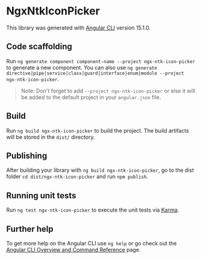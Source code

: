 # NgxNtkIconPicker

This library was generated with [Angular CLI](https://github.com/angular/angular-cli) version 15.1.0.

## Code scaffolding

Run `ng generate component component-name --project ngx-ntk-icon-picker` to generate a new component. You can also use `ng generate directive|pipe|service|class|guard|interface|enum|module --project ngx-ntk-icon-picker`.
> Note: Don't forget to add `--project ngx-ntk-icon-picker` or else it will be added to the default project in your `angular.json` file. 

## Build

Run `ng build ngx-ntk-icon-picker` to build the project. The build artifacts will be stored in the `dist/` directory.

## Publishing

After building your library with `ng build ngx-ntk-icon-picker`, go to the dist folder `cd dist/ngx-ntk-icon-picker` and run `npm publish`.

## Running unit tests

Run `ng test ngx-ntk-icon-picker` to execute the unit tests via [Karma](https://karma-runner.github.io).

## Further help

To get more help on the Angular CLI use `ng help` or go check out the [Angular CLI Overview and Command Reference](https://angular.io/cli) page.
